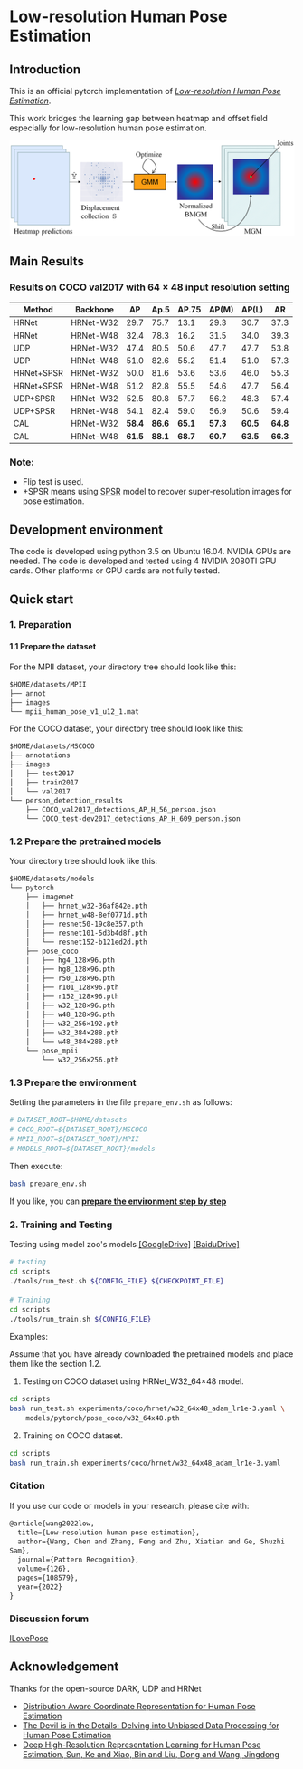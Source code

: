 # Low-resolution Human Pose Estimation

## Introduction
This is an official pytorch implementation of [*Low-resolution Human Pose Estimation*](https://arxiv.org/pdf/2109.09090.pdf). 

This work bridges the learning gap between heatmap and offset field especially for low-resolution human pose estimation.

![Illustrating the principle of the proposed CAL](/figures/CAL.png)

## Main Results

### Results on COCO val2017 with $64\times48$ input resolution setting
| Method     | Backbone  |    AP | Ap.5 | AP.75 | AP(M) | AP(L) |   AR |
|------------|-----------|-------|------|-------|-------|-------|------|
| HRNet      | HRNet-W32 |  29.7 | 75.7 | 13.1 | 29.3 | 30.7 | 37.3
| HRNet      | HRNet-W48 |  32.4 | 78.3 | 16.2 | 31.5 | 34.0 | 39.3
| UDP        | HRNet-W32 |  47.4 | 80.5 | 50.6 | 47.7 | 47.7 | 53.8
| UDP        | HRNet-W48 |  51.0 | 82.6 | 55.2 | 51.4 | 51.0 | 57.3
| HRNet+SPSR | HRNet-W32 |  50.0 | 81.6 | 53.6 | 53.6 | 46.0 | 55.3
| HRNet+SPSR | HRNet-W48 |  51.2 | 82.8 | 55.5 | 54.6 | 47.7 | 56.4
| UDP+SPSR   | HRNet-W32 |  52.5 | 80.8 | 57.7 | 56.2 | 48.3 | 57.4
| UDP+SPSR   | HRNet-W48 |  54.1 | 82.4 | 59.0 | 56.9 | 50.6 | 59.4 |
| CAL        | HRNet-W32 | **58.4** | **86.6** | **65.1** | **57.3** | **60.5** | **64.8** |
| CAL        | HRNet-W48 |  **61.5** | **88.1** | **68.7** | **60.7** | **63.5** | **66.3** |

### Note:
- Flip test is used.
- \+SPSR means using  [SPSR](https://arxiv.org/abs/2003.13081) model to recover super-resolution images for pose estimation.
<!-- - - Person detector has person AP of 60.9 on COCO test-dev2017 dataset.
- GFLOPs is for convolution and linear layers only.
\* means using additional data from [AI challenger](https://challenger.ai/dataset/keypoint) for training.
- \- means the detector ensemble with [HTC](https://github.com/open-mmlab/mmdetection) and [SNIPER](https://github.com/mahyarnajibi/SNIPER).


### Results on MPII val
| PCKh | Baseline             | Head | Shoulder | Elbow | Wrist |  Hip | Knee | Ankle |
|------|----------------------|------|----------|-------|-------|------|------|-------|
| 0.5  | HRNet_w32            | 97.1 | 95.9 | 90.3 | 86.5 | 89.1 | 87.1 | 83.3 | 90.3 |
| 0.5  | **HRNet_w32 + DARK** | 97.2 | 95.9 | 91.2 | 86.7 | 89.7 | 86.7 | 84.0 | 90.6 |
| 0.1  | HRNet_w32            | 51.1 | 42.7 | 42.0 | 41.6 | 17.9 | 29.9 | 31.0 | 37.7 |
| 0.1  | **HRNet_w32 + DARK** | 55.2 | 47.8 | 47.4 | 45.2 | 20.1 | 33.4 | 35.4 | 42.0 |

### Note:
- Flip test is used.
- Input size is 256x256
- GFLOPs is for convolution and linear layers only.
-  -->

## Development environment

The code is developed using python 3.5 on Ubuntu 16.04. NVIDIA GPUs are needed. The code is developed and tested using 4 NVIDIA 2080TI GPU cards. Other platforms or GPU cards are not fully tested.  

## Quick start

### 1. Preparation

#### 1.1 Prepare the dataset
For the MPII dataset, your directory tree should look like this:   
```
$HOME/datasets/MPII
├── annot
├── images
└── mpii_human_pose_v1_u12_1.mat
```
For the COCO dataset, your directory tree should look like this:   
```
$HOME/datasets/MSCOCO
├── annotations
├── images
│   ├── test2017
│   ├── train2017
│   └── val2017
└── person_detection_results
    ├── COCO_val2017_detections_AP_H_56_person.json
    └── COCO_test-dev2017_detections_AP_H_609_person.json
````

### 1.2 Prepare the pretrained models
Your directory tree should look like this:  
```
$HOME/datasets/models
└── pytorch
    ├── imagenet
    │   ├── hrnet_w32-36af842e.pth
    │   ├── hrnet_w48-8ef0771d.pth
    │   ├── resnet50-19c8e357.pth
    │   ├── resnet101-5d3b4d8f.pth
    │   └── resnet152-b121ed2d.pth
    ├── pose_coco
    │   ├── hg4_128×96.pth
    │   ├── hg8_128×96.pth
    │   ├── r50_128×96.pth
    │   ├── r101_128×96.pth
    │   ├── r152_128×96.pth
    │   ├── w32_128×96.pth
    │   ├── w48_128×96.pth
    │   ├── w32_256×192.pth
    │   ├── w32_384×288.pth
    │   └── w48_384×288.pth
    └── pose_mpii
        └── w32_256×256.pth
```

### 1.3 Prepare the environment
Setting the parameters in the file `prepare_env.sh` as follows:

```bash
# DATASET_ROOT=$HOME/datasets
# COCO_ROOT=${DATASET_ROOT}/MSCOCO
# MPII_ROOT=${DATASET_ROOT}/MPII
# MODELS_ROOT=${DATASET_ROOT}/models
```

Then execute:

```bash
bash prepare_env.sh
```

If you like, you can [**prepare the environment step by step**](https://github.com/leoxiaobin/deep-high-resolution-net.pytorch)

### 2. Training and Testing

Testing using model zoo's models [[GoogleDrive]]() [[BaiduDrive]]()
```bash
# testing
cd scripts
./tools/run_test.sh ${CONFIG_FILE} ${CHECKPOINT_FILE}

# Training
cd scripts
./tools/run_train.sh ${CONFIG_FILE}
```

Examples:

Assume that you have already downloaded the pretrained models and place them like the section 1.2.

1. Testing on COCO dataset using HRNet_W32_64×48 model.
```bash
cd scripts
bash run_test.sh experiments/coco/hrnet/w32_64x48_adam_lr1e-3.yaml \
    models/pytorch/pose_coco/w32_64x48.pth
```
2. Training on COCO dataset.
```bash
cd scripts
bash run_train.sh experiments/coco/hrnet/w32_64x48_adam_lr1e-3.yaml
```

### Citation

If you use our code or models in your research, please cite with:

```
@article{wang2022low,
  title={Low-resolution human pose estimation},
  author={Wang, Chen and Zhang, Feng and Zhu, Xiatian and Ge, Shuzhi Sam},
  journal={Pattern Recognition},
  volume={126},
  pages={108579},
  year={2022}
}
```

### Discussion forum
[ILovePose](http://www.ilovepose.cn)

## Acknowledgement
Thanks for the open-source DARK, UDP and HRNet
* [Distribution Aware Coordinate Representation for Human Pose Estimation](https://github.com/ilovepose/DarkPose)
* [The Devil is in the Details: Delving into Unbiased Data Processing for Human Pose Estimation](https://github.com/HuangJunJie2017/UDP-Pose)
* [Deep High-Resolution Representation Learning for Human Pose Estimation, Sun, Ke and Xiao, Bin and Liu, Dong and Wang, Jingdong](https://github.com/leoxiaobin/deep-high-resolution-net.pytorch/)